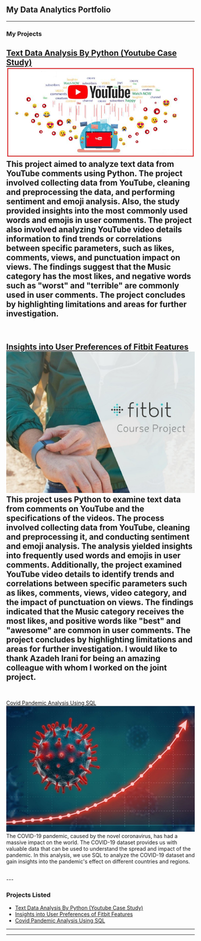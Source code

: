 ## My Data Analytics Portfolio


---

### My Projects

[Text Data Analysis By Python (Youtube Case Study)](https://www.linkedin.com/pulse/text-data-analysis-python-youtube-case-study-nariman-jafarieshlaghi)
<img src="images/Headline_youtubecasestudy.png?raw=true"/>
<br>
This project aimed to analyze text data from YouTube comments using Python. The project involved collecting data from YouTube, cleaning and preprocessing the data, and performing sentiment and emoji analysis. Also, the study provided insights into the most commonly used words and emojis in user comments. The project also involved analyzing YouTube video details information to find trends or correlations between specific parameters, such as likes, comments, views, and punctuation impact on views. The findings suggest that the Music category has the most likes, and negative words such as "worst" and "terrible" are commonly used in user comments. The project concludes by highlighting limitations and areas for further investigation.
<br>
---
<br>

[Insights into User Preferences of Fitbit Features](https://www.kaggle.com/code/snowholt/insights-into-user-preferences-of-fitbit-features)
<img src="images/cover_project1.jpg?raw=true"/>
<br>
This project uses Python to examine text data from comments on YouTube and the specifications of the videos. The process involved collecting data from YouTube, cleaning and preprocessing it, and conducting sentiment and emoji analysis. The analysis yielded insights into frequently used words and emojis in user comments. Additionally, the project examined YouTube video details to identify trends and correlations between specific parameters such as likes, comments, views, video category, and the impact of punctuation on views. The findings indicated that the Music category receives the most likes, and positive words like "best" and "awesome" are common in user comments. The project concludes by highlighting limitations and areas for further investigation. 
I would like to thank Azadeh Irani for being an amazing colleague with whom I worked on the joint project.
<br>
---
<br>

[Covid Pandemic Analysis Using SQL](https://www.linkedin.com/pulse/covid-pandemic-analysis-using-sql-nariman-jafarieshlaghi/)
<img src="images/cover_project2.jpg?raw=true"/>
<br>
The COVID-19 pandemic, caused by the novel coronavirus, has had a massive impact on the world. The COVID-19 dataset provides us with valuable data that can be used to understand the spread and impact of the pandemic. In this analysis, we use SQL to analyze the COVID-19 dataset and gain insights into the pandemic's effect on different countries and regions.

<br>
---
<br>


### Projects Listed


- [Text Data Analysis By Python (Youtube Case Study)](https://www.linkedin.com/pulse/text-data-analysis-python-youtube-case-study-nariman-jafarieshlaghi)
- [Insights into User Preferences of Fitbit Features](https://www.kaggle.com/code/snowholt/insights-into-user-preferences-of-fitbit-features)
- [Covid Pandemic Analysis Using SQL](https://www.linkedin.com/pulse/covid-pandemic-analysis-using-sql-nariman-jafarieshlaghi/)

---




---

